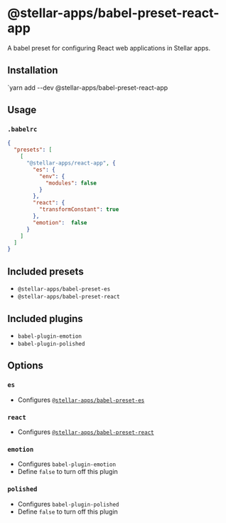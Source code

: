 # @stellar-apps/babel-preset-react-app
A babel preset for configuring React web applications in Stellar apps.

## Installation
`yarn add --dev @stellar-apps/babel-preset-react-app

## Usage
### `.babelrc`
```json
{
  "presets": [
    [
      "@stellar-apps/react-app", {
        "es": {
          "env": {
            "modules": false
          }
        },
        "react": {
          "transformConstant": true
        },
        "emotion":  false
      }
    ]
  ]
}
```

## Included presets
- `@stellar-apps/babel-preset-es`
- `@stellar-apps/babel-preset-react`

## Included plugins
- `babel-plugin-emotion`
- `babel-plugin-polished`

## Options
### `es`
- Configures [`@stellar-apps/babel-preset-es`](https://github.com/jaredLunde/stellar-apps/tree/master/packages/babel-presets/babel-preset-es)

### `react`
- Configures [`@stellar-apps/babel-preset-react`](https://github.com/jaredLunde/stellar-apps/tree/master/packages/babel-presets/babel-preset-react)

### `emotion`
- Configures `babel-plugin-emotion`
- Define `false` to turn off this plugin

### `polished`
- Configures `babel-plugin-polished`
- Define `false` to turn off this plugin